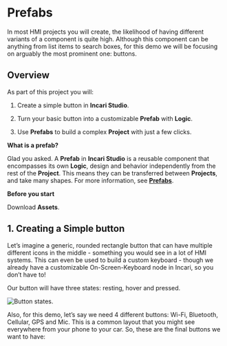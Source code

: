 # Prefabs

In most HMI projects you will create, the likelihood of having different variants of a component is quite high. Although this component can be anything from list items to search boxes, for this demo we will be focusing on arguably the most prominent one: buttons.

## Overview

As part of this project you will:

1. Create a simple button in **Incari Studio**.

2. Turn your basic button into a customizable **Prefab** with **Logic**.

3. Use **Prefabs** to build a complex **Project** with just a few clicks.

**What is a prefab?**

Glad you asked. A **Prefab** in **Incari Studio** is a reusable component that encompasses its own **Logic**, design and behavior independently from the rest of the **Project**. This means they can be transferred between **Projects**, and take many shapes. For more information, see [**Prefabs**](../objects-and-types/prefabs/README.md).

**Before you start**

Download **Assets**.

## 1. Creating a Simple button

Let’s imagine a generic, rounded rectangle button that can have multiple different icons in the middle - something you would see in a lot of HMI systems. This can even be used to build a custom keyboard - though we already have a customizable On-Screen-Keyboard node in Incari, so you don’t have to!

Our button will have three states: resting, hover and pressed.

![Button states.]()

Also, for this demo, let’s say we need 4 different buttons: Wi-Fi, Bluetooth, Cellular, GPS and Mic. This is a common layout that you might see everywhere from your phone to your car. So, these are the final buttons we want to have:

![]()